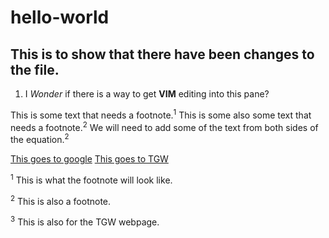 # hello-world

## This is to show that there have been changes to the file.

1. I *Wonder* if there is a way to get **VIM** editing into this pane?

This is some text that needs a footnote.<sup>1</sup>
This is some also some text that needs a footnote.<sup>2</sup>
We will need to add some of the text from both sides of the equation.<sup>2</sup>

[This goes to google](https://www.google.com)
[This goes to TGW](https://www.tgw-group.com)

<sup>1</sup> This is what the footnote will look like.

<sup>2</sup> This is also a footnote. 

<sup>3</sup> This is also for the TGW webpage. 
